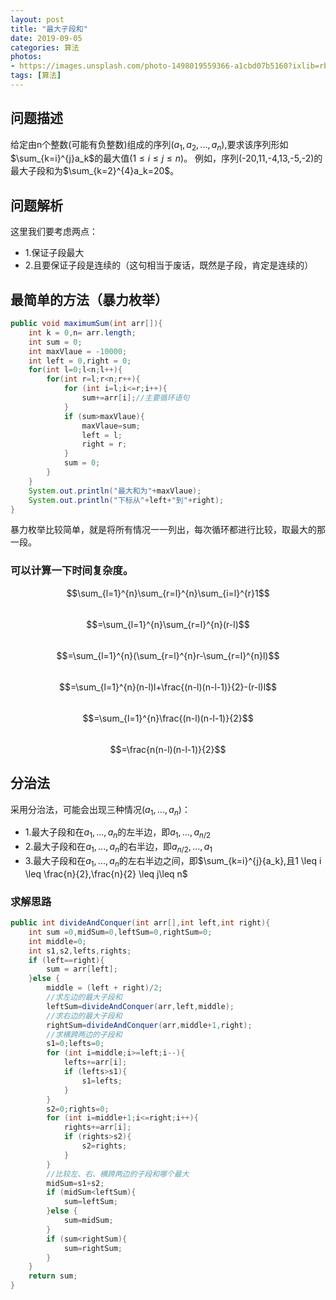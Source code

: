 ```yaml
---
layout: post
title: "最大子段和"
date: 2019-09-05
categories: 算法
photos:
- https://images.unsplash.com/photo-1498019559366-a1cbd07b5160?ixlib=rb-1.2.1&ixid=eyJhcHBfaWQiOjEyMDd9&auto=format&fit=crop&w=500&q=60
tags: [算法]
---
```





## 问题描述
给定由n个整数(可能有负整数)组成的序列($a_1,a_2,...,a_n$),要求该序列形如$\sum_{k=i}^{j}a_k$的最大值($1\leq i \leq j \leq n$)。
 例如，序列(-20,11,-4,13,-5,-2)的最大子段和为$\sum_{k=2}^{4}a_k=20$。

## 问题解析
这里我们要考虑两点：
+ 1.保证子段最大
+ 2.且要保证子段是连续的（这句相当于废话，既然是子段，肯定是连续的）

## 最简单的方法（暴力枚举）

```java
public void maximumSum(int arr[]){
    int k = 0,n= arr.length;
    int sum = 0;
    int maxVlaue = -10000;
    int left = 0,right = 0;
    for(int l=0;l<n;l++){
        for(int r=l;r<n;r++){
            for (int i=l;i<=r;i++){
                sum+=arr[i];//主要循环语句
            }
            if (sum>maxVlaue){
                maxVlaue=sum;
                left = l;
                right = r;
            }
            sum = 0;
        }
    }
    System.out.println("最大和为"+maxVlaue);
    System.out.println("下标从"+left+"到"+right);
}
```
暴力枚举比较简单，就是将所有情况一一列出，每次循环都进行比较，取最大的那一段。
### 可以计算一下时间复杂度。  
$$\sum_{l=1}^{n}\sum_{r=l}^{n}\sum_{i=l}^{r}1$$  
$$=\sum_{l=1}^{n}\sum_{r=l}^{n}(r-l)$$  
$$=\sum_{l=1}^{n}(\sum_{r=l}^{n}r-\sum_{r=l}^{n}l)$$  
$$=\sum_{l=1}^{n}(n-l)l+\frac{(n-l)(n-l-1)}{2}-(r-l)l$$  
$$=\sum_{l=1}^{n}\frac{(n-l)(n-l-1)}{2}$$  
$$=\frac{n(n-l)(n-l-1)}{2}$$

## 分治法
采用分治法，可能会出现三种情况($a_1,...,a_n$)：  
+ 1.最大子段和在$a_1,...,a_n$的左半边，即$a_1,...,a_{n/2}$  
+ 2.最大子段和在$a_1,...,a_n$的右半边，即$a_{n/2},...,a_1$  
+ 3.最大子段和在$a_1,...,a_n$的左右半边之间，即$\sum_{k=i}^{j}{a_k},且1 \leq i \leq \frac{n}{2},\frac{n}{2} \leq j\leq n$

### 求解思路


```java
public int divideAndConquer(int arr[],int left,int right){
    int sum =0,midSum=0,leftSum=0,rightSum=0;
    int middle=0;
    int s1,s2,lefts,rights;
    if (left==right){
        sum = arr[left];
    }else {
        middle = (left + right)/2;
        //求左边的最大子段和
        leftSum=divideAndConquer(arr,left,middle);
        //求右边的最大子段和
        rightSum=divideAndConquer(arr,middle+1,right);
        //求横跨两边的子段和
        s1=0;lefts=0;
        for (int i=middle;i>=left;i--){
            lefts+=arr[i];
            if (lefts>s1){
                s1=lefts;
            }
        }
        s2=0;rights=0;
        for (int i=middle+1;i<=right;i++){
            rights+=arr[i];
            if (rights>s2){
                s2=rights;
            }
        }
        //比较左、右、横跨两边的子段和哪个最大
        midSum=s1+s2;
        if (midSum<leftSum){
            sum=leftSum;
        }else {
            sum=midSum;
        }
        if (sum<rightSum){
            sum=rightSum;
        }
    }
    return sum;
}
```
